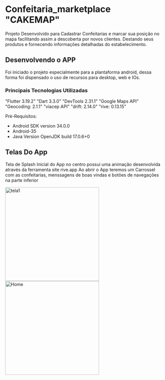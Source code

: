 # Confeitaria_marketplace "CAKEMAP"

Projeto Desenvolvido para Cadastrar Confeitarias e marcar sua posição no mapa facilitando assim a descoberta por novos clientes.
Destando seus produtos e fornecendo informações detalhadas do estabelecimento.

## Desenvolvendo o APP

Foi iniciado o projeto especialmente para a plantaforma android, dessa forma foi dispensado o uso de recursos para desktop, web e IOs.

### Principais Tecnologias Utilizadas

"Flutter 3.19.2"
"Dart 3.3.0"
"DevTools 2.31.1"
"Google Maps API"
"Geocoding: 2.1.1"
"viacep API"
"drift: 2.14.0"
"rive: 0.13.15"

Pré-Requisitos:
* Android SDK version 34.0.0
* Android-35
* Java Version OpenJDK build 17.0.6+0

## Telas Do App

Tela de Splash Inicial do App no centro possui uma animação desenvolvida através da ferramenta site rive.app 
Ao abrir o App teremos um Carrossel com as confeitarias, menssagens de boas vindas e botões de navegações na parte inferior

<img width="300" src= "https://github.com/user-attachments/assets/909dae3c-b0d6-4798-9621-2e42a9e7e619" alt="tela1">
<img width="300" src= "https://github.com/user-attachments/assets/cf300c1f-129e-47e8-bd58-66c3fba8e3c0" alt="Home">



